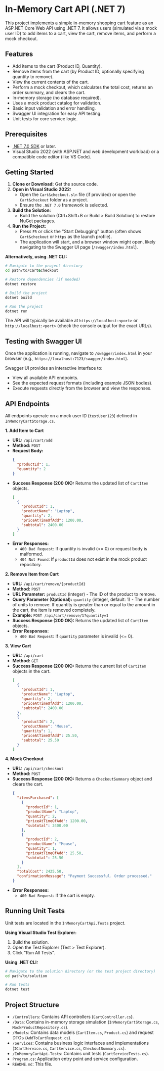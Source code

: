 # In-Memory Cart API (.NET 7)

This project implements a simple in-memory shopping cart feature as an ASP.NET Core Web API using .NET 7. It allows users (simulated via a mock user ID) to add items to a cart, view the cart, remove items, and perform a mock checkout.

## Features

*   Add items to the cart (Product ID, Quantity).
*   Remove items from the cart (by Product ID, optionally specifying quantity to remove).
*   View the current contents of the cart.
*   Perform a mock checkout, which calculates the total cost, returns an order summary, and clears the cart.
*   In-memory storage (no database required).
*   Uses a mock product catalog for validation.
*   Basic input validation and error handling.
*   Swagger UI integration for easy API testing.
*   Unit tests for core service logic.

## Prerequisites

*   [.NET 7.0 SDK](https://dotnet.microsoft.com/en-us/download/dotnet/7.0) or later.
*   Visual Studio 2022 (with ASP.NET and web development workload) or a compatible code editor (like VS Code).

## Getting Started

1.  **Clone or Download:** Get the source code.
2.  **Open in Visual Studio 2022:**
    *   Open the `Cart&checkout.sln` file (if provided) or open the `Cart&checkout` folder as a project.
    *   Ensure the `.NET 7.0` framework is selected.
3.  **Build the Solution:**
    *   Build the solution (Ctrl+Shift+B or Build > Build Solution) to restore NuGet packages.
4.  **Run the Project:**
    *   Press `F5` or click the "Start Debugging" button (often shows `Cart&checkout` or `https` as the launch profile).
    *   The application will start, and a browser window might open, likely navigating to the Swagger UI page (`/swagger/index.html`).

**Alternatively, using .NET CLI:**

```bash
# Navigate to the project directory
cd path/to/Cart&checkout

# Restore dependencies (if needed)
dotnet restore

# Build the project
dotnet build

# Run the project
dotnet run
```

The API will typically be available at `https://localhost:<port>` or `http://localhost:<port>` (check the console output for the exact URLs).

## Testing with Swagger UI

Once the application is running, navigate to `/swagger/index.html` in your browser (e.g., `https://localhost:7123/swagger/index.html`).

Swagger UI provides an interactive interface to:
*   View all available API endpoints.
*   See the expected request formats (including example JSON bodies).
*   Execute requests directly from the browser and view the responses.

## API Endpoints

All endpoints operate on a mock user ID (`testUser123`) defined in `InMemoryCartStorage.cs`.

**1. Add Item to Cart**
*   **URL:** `/api/cart/add`
*   **Method:** `POST`
*   **Request Body:**
    ```json
    {
      "productId": 1,
      "quantity": 2
    }
    ```
*   **Success Response (200 OK):** Returns the updated list of `CartItem` objects.
    ```json
    [
      {
        "productId": 1,
        "productName": "Laptop",
        "quantity": 2,
        "priceAtTimeOfAdd": 1200.00,
        "subtotal": 2400.00
      }
    ]
    ```
*   **Error Responses:**
    *   `400 Bad Request`: If quantity is invalid (<= 0) or request body is malformed.
    *   `404 Not Found`: If `productId` does not exist in the mock product repository.

**2. Remove Item from Cart**
*   **URL:** `/api/cart/remove/{productId}`
*   **Method:** `POST`
*   **URL Parameter:** `productId` (integer) - The ID of the product to remove.
*   **Query Parameter (Optional):** `quantity` (integer, default: 1) - The number of units to remove. If quantity is greater than or equal to the amount in the cart, the item is removed completely.
*   **Example:** `POST /api/cart/remove/1?quantity=1`
*   **Success Response (200 OK):** Returns the updated list of `CartItem` objects.
*   **Error Responses:**
    *   `400 Bad Request`: If `quantity` parameter is invalid (<= 0).

**3. View Cart**
*   **URL:** `/api/cart`
*   **Method:** `GET`
*   **Success Response (200 OK):** Returns the current list of `CartItem` objects in the cart.
    ```json
    [
      {
        "productId": 1,
        "productName": "Laptop",
        "quantity": 2,
        "priceAtTimeOfAdd": 1200.00,
        "subtotal": 2400.00
      },
      {
        "productId": 2,
        "productName": "Mouse",
        "quantity": 1,
        "priceAtTimeOfAdd": 25.50,
        "subtotal": 25.50
      }
    ]
    ```

**4. Mock Checkout**
*   **URL:** `/api/cart/checkout`
*   **Method:** `POST`
*   **Success Response (200 OK):** Returns a `CheckoutSummary` object and clears the cart.
    ```json
    {
      "itemsPurchased": [
        {
          "productId": 1,
          "productName": "Laptop",
          "quantity": 2,
          "priceAtTimeOfAdd": 1200.00,
          "subtotal": 2400.00
        },
        {
          "productId": 2,
          "productName": "Mouse",
          "quantity": 1,
          "priceAtTimeOfAdd": 25.50,
          "subtotal": 25.50
        }
      ],
      "totalCost": 2425.50,
      "confirmationMessage": "Payment Successful. Order processed."
    }
    ```
*   **Error Responses:**
    *   `400 Bad Request`: If the cart is empty.

## Running Unit Tests

Unit tests are located in the `InMemoryCartApi.Tests` project.

**Using Visual Studio Test Explorer:**
1.  Build the solution.
2.  Open the Test Explorer (Test > Test Explorer).
3.  Click "Run All Tests".

**Using .NET CLI:**

```bash
# Navigate to the solution directory (or the test project directory)
cd path/to/solution

# Run tests
dotnet test
```

## Project Structure

*   `/Controllers`: Contains API controllers (`CartController.cs`).
*   `/Data`: Contains in-memory storage simulation (`InMemoryCartStorage.cs`, `MockProductRepository.cs`).
*   `/Models`: Contains data models (`CartItem.cs`, `Product.cs`) and request DTOs (`AddToCartRequest.cs`).
*   `/Services`: Contains business logic interfaces and implementations (`ICartService.cs`, `CartService.cs`, `CheckoutSummary.cs`).
*   `/InMemoryCartApi.Tests`: Contains unit tests (`CartServiceTests.cs`).
*   `Program.cs`: Application entry point and service configuration.
*   `README.md`: This file.
